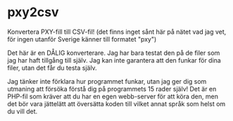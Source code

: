 # pxy2csv

Konvertera PXY-fill till CSV-fil!
(det finns inget sånt här på nätet vad jag vet, för ingen utanför Sverige känner till formatet "pxy")

Det här är en DÅLIG konverterare.
Jag har bara testat den på de filer som jag har haft tillgång till själv.
Jag kan inte garantera att den funkar för dina filer, utan det får du testa själv.

Jag tänker inte förklara hur programmet funkar, utan jag ger dig som utmaning att försöka förstå dig på programmets 15 rader själv! Det är en PHP-fil som kräver att du har en egen webb-server för att köra den, men det bör vara jättelätt att översätta koden till vilket annat språk som helst om du vill det.
